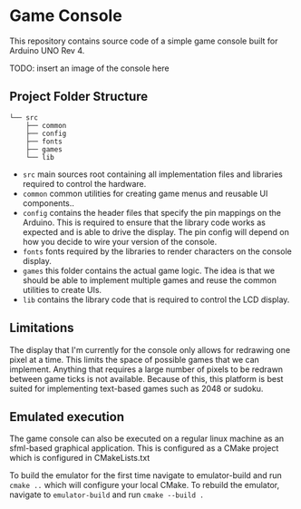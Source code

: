 # Game Console

This repository contains source code of a simple game
console built for Arduino UNO Rev 4.

TODO: insert an image of the console here


## Project Folder Structure
```
└── src
    ├── common
    ├── config
    ├── fonts
    ├── games
    └── lib
```

- `src` main sources root containing all implementation files and libraries
  required to control the hardware.
- `common` common utilities for creating game menus and reusable UI components..
- `config` contains the header files that specify the pin mappings on the Arduino.
  This is required to ensure that the library code works as expected and is able to
  drive the display. The pin config will depend on how you decide to wire your
  version of the console.
- `fonts` fonts required by the libraries to render characters on the console
  display.
- `games` this folder contains the actual game logic. The idea is that we
  should be able to implement multiple games and reuse the common utilities to create
  UIs.
- `lib` contains the library code that is required to control the LCD display.

## Limitations

The display that I'm currently for the console only allows for redrawing one pixel
at a time. This limits the space of possible games that we can implement.
Anything that requires a large number of pixels to be redrawn between game ticks
is not available. Because of this, this platform is best suited for implementing
text-based games such as 2048 or sudoku.

## Emulated execution

The game console can also be executed on a regular linux machine as an sfml-based
graphical application. This is configured as a CMake project which is configured
in CMakeLists.txt

To build the emulator for the first time navigate to emulator-build and run `cmake ..`
which will configure your local CMake.
To rebuild the emulator, navigate to `emulator-build` and run `cmake --build .`
